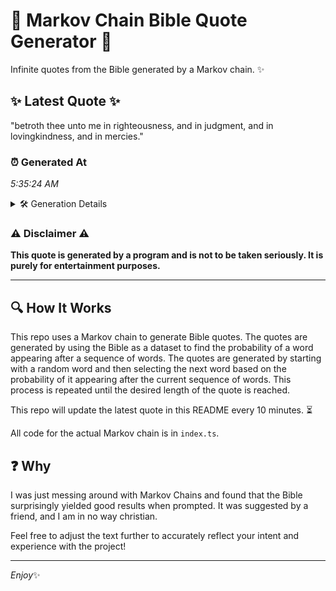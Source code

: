 # 📖 Markov Chain Bible Quote Generator 📖

Infinite quotes from the Bible generated by a Markov chain. ✨

## ✨ Latest Quote ✨
"betroth thee unto me in righteousness, and in judgment, and in lovingkindness, and in mercies."

### ⏰ Generated At
*5:35:24 AM*

<details>
    <summary>🛠️ Generation Details</summary>
    <p>
        <strong>🌱 Seed:</strong> betroth<br>
        <strong>🔄 Iterations:</strong> 14<br>
        <strong>📜 Context History:</strong><br>[ betroth ]: thee<br>[ betroth, thee ]: unto<br>[ betroth, thee, unto ]: me<br>[ betroth, thee, unto, me ]: in<br>[ betroth, thee, unto, me, in ]: righteousness,<br>[ betroth, thee, unto, me, in, righteousness, ]: and<br>[ thee, unto, me, in, righteousness,, and ]: in<br>[ unto, me, in, righteousness,, and, in ]: judgment,<br>[ me, in, righteousness,, and, in, judgment, ]: and<br>[ in, righteousness,, and, in, judgment,, and ]: in<br>[ righteousness,, and, in, judgment,, and, in ]: lovingkindness,<br>[ and, in, judgment,, and, in, lovingkindness, ]: and<br>[ in, judgment,, and, in, lovingkindness,, and ]: in<br>[ judgment,, and, in, lovingkindness,, and, in ]: mercies.<br>
    </p>
</details>

### ⚠️ Disclaimer ⚠️
**This quote is generated by a program and is not to be taken seriously. It is purely for entertainment purposes.**

---

## 🔍 How It Works

This repo uses a Markov chain to generate Bible quotes. The quotes are generated by using the Bible as a dataset to find the probability of a word appearing after a sequence of words. The quotes are generated by starting with a random word and then selecting the next word based on the probability of it appearing after the current sequence of words. This process is repeated until the desired length of the quote is reached.

This repo will update the latest quote in this README every 10 minutes. ⏳

All code for the actual Markov chain is in `index.ts`.

## ❓ Why

I was just messing around with Markov Chains and found that the Bible surprisingly yielded good results when prompted. 
It was suggested by a friend, and I am in no way christian.

Feel free to adjust the text further to accurately reflect your intent and experience with the project!

---

*Enjoy*✨
